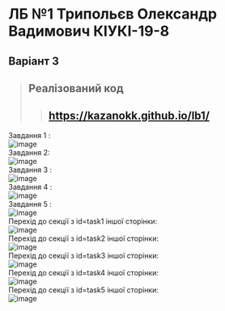 # ЛБ №1 Трипольєв Олександр Вадимович КІУКІ-19-8
## Варіант 3
> ## Реалізований код 
>> ## https://kazanokk.github.io/lb1/ 
Завдання 1 :<br/>
![image](https://user-images.githubusercontent.com/129610483/229354948-916e8b77-6768-409e-bb12-e40bc7ebd0b5.png)<br/>
Завдання 2:<br/>
![image](https://user-images.githubusercontent.com/129610483/229354992-c4551987-1f49-4dc8-84e7-98bb57d4a642.png)<br/>
Завдання 3 :<br/>
![image](https://user-images.githubusercontent.com/129610483/229355005-cfa9007e-e02e-452b-9084-24fe96b551b3.png)<br/>
Завдання 4 :<br/>
![image](https://user-images.githubusercontent.com/129610483/229355049-a1ef31b1-cf60-4e10-991f-8a9c42861896.png)<br/>
Завдання 5 :<br/>
![image](https://user-images.githubusercontent.com/129610483/229355068-5eb4bda9-4465-4c32-95af-ef8033598c55.png)<br/>
Перехід до секції з id=task1 іншої сторінки:<br/>
![image](https://user-images.githubusercontent.com/129610483/229355093-5b87423c-85a1-4261-8e58-aea2f819bc8c.png)<br/>
Перехід до секції з id=task2 іншої сторінки:<br/>
![image](https://user-images.githubusercontent.com/129610483/229355230-218ff8ff-f2a4-474f-82bf-194aed9819f8.png)<br/>
Перехід до секції з id=task3 іншої сторінки:<br/>
![image](https://user-images.githubusercontent.com/129610483/229355277-6a98ef7a-e490-46d7-8b30-608cc79d49af.png)<br/>
Перехід до секції з id=task4 іншої сторінки:<br/>
![image](https://user-images.githubusercontent.com/129610483/229355315-d3bf8eee-403b-47aa-b7a9-f43d49cbad4d.png)<br/>
Перехід до секції з id=task5 іншої сторінки:<br/>
![image](https://user-images.githubusercontent.com/129610483/229355429-0c49b22e-187e-4eda-9721-c9051cb62717.png)<br/>
